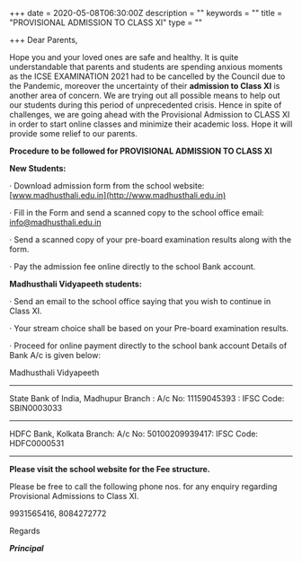 +++
date = 2020-05-08T06:30:00Z
description = ""
keywords = ""
title = "PROVISIONAL ADMISSION TO CLASS XI"
type = ""

+++
Dear Parents,

Hope you and your loved ones are safe and healthy. It is quite understandable that parents and students are spending anxious moments as the ICSE EXAMINATION 2021 had to be cancelled by the Council due to the Pandemic, moreover the uncertainty of their **admission to Class XI** is another area of concern. We are trying out all possible means to help out our students during this period of unprecedented crisis. Hence in spite of challenges, we are going ahead with the Provisional Admission to CLASS XI in order to start online classes and minimize their academic loss. Hope it will provide some relief to our parents.

**Procedure to be followed for PROVISIONAL ADMISSION TO CLASS XI**

**New Students:**

· Download admission form from the school website: [www.madhusthali.edu.in](http://www.madhusthali.edu.in)

· Fill in the Form and send a scanned copy to the school office email: [info@madhusthali.edu.in](mailto:info@madhusthali.edu.in)

· Send a scanned copy of your pre-board examination results along with the form.

· Pay the admission fee online directly to the school Bank account.

**Madhusthali Vidyapeeth students:**

· Send an email to the school office saying that you wish to continue in Class XI.

· Your stream choice shall be based on your Pre-board examination results.

· Proceed for online payment directly to the school bank account Details of Bank A/c is given below:

Madhusthali Vidyapeeth

***

State Bank of India, Madhupur Branch : A/c No: 11159045393 : IFSC Code: SBIN0003033

***

HDFC Bank, Kolkata Branch: A/c No: 50100209939417: IFSC Code: HDFC0000531

***

**Please visit the school website for the Fee structure.**

Please be free to call the following phone nos. for any enquiry regarding Provisional Admissions to Class XI.

9931565416, 8084272772

Regards

**_Principal_**